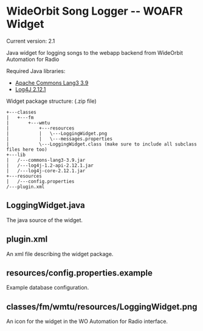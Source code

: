# WideOrbit Song Logger -- WOAFR Widget

Current version: 2.1

Java widget for logging songs to the webapp backend from WideOrbit Automation for Radio

Required Java libraries:

- [Apache Commons Lang3 3.9](http://mirror.cc.columbia.edu/pub/software/apache//commons/lang/binaries/commons-lang3-3.9-bin.zip)
- [Log4J 2.12.1](https://www.apache.org/dyn/closer.lua/logging/log4j/2.12.1/apache-log4j-2.12.1-bin.zip)

Widget package structure: (.zip file)

```text
+---classes
|   +---fm
|       +---wmtu
|           +---resources
|           |   \---LoggingWidget.png
|           |   \---messages.properties
|           \---LoggingWidget.class (make sure to include all subclass files here too)
+---lib
|   /---commons-lang3-3.9.jar
|   /---log4j-1.2-api-2.12.1.jar
|   /---log4j-core-2.12.1.jar
+---resources
|   /---config.properties
/---plugin.xml
```

## LoggingWidget.java

The java source of the widget.

## plugin.xml

An xml file describing the widget package.

## resources/config.properties.example

Example database configuration.

## classes/fm/wmtu/resources/LoggingWidget.png

An icon for the widget in the WO Automation for Radio interface.
